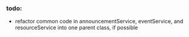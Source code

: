 ### todo:

- refactor common code in announcementService, eventService, and resourceService into one parent class, if possible